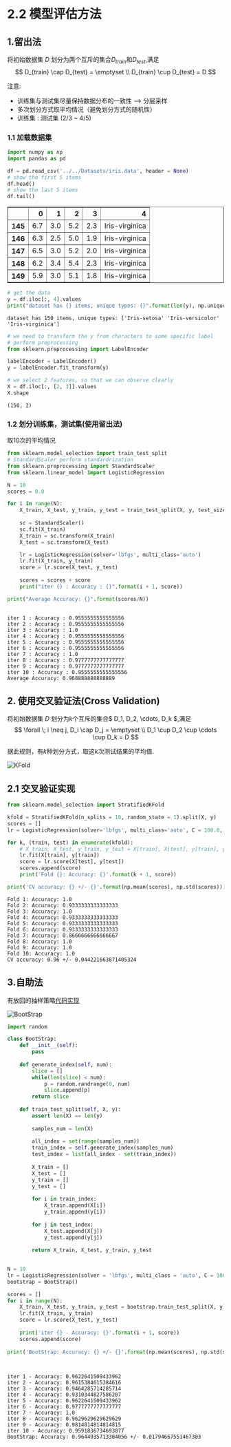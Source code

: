 
# 2.2 模型评估方法

## 1.留出法

将初始数据集 $D$ 划分为两个互斥的集合$D_{train}$和$D_{test}$,满足
$$
    D_{train} \cap D_{test} = \emptyset \\
    D_{train} \cup D_{test} = D
$$

注意:
- 训练集与测试集尽量保持数据分布的一致性 --> 分层采样
- 多次划分方式取平均情况（避免划分方式的随机性）
- 训练集 : 测试集 (2/3 ~ 4/5)

### 1.1 加载数据集


```python
import numpy as np
import pandas as pd

df = pd.read_csv('../../Datasets/iris.data', header = None)
# show the first 5 items
df.head()
# show the last 5 items
df.tail()
```




<div>
<table border="1" class="dataframe">
  <thead>
    <tr style="text-align: right;">
      <th></th>
      <th>0</th>
      <th>1</th>
      <th>2</th>
      <th>3</th>
      <th>4</th>
    </tr>
  </thead>
  <tbody>
    <tr>
      <th>145</th>
      <td>6.7</td>
      <td>3.0</td>
      <td>5.2</td>
      <td>2.3</td>
      <td>Iris-virginica</td>
    </tr>
    <tr>
      <th>146</th>
      <td>6.3</td>
      <td>2.5</td>
      <td>5.0</td>
      <td>1.9</td>
      <td>Iris-virginica</td>
    </tr>
    <tr>
      <th>147</th>
      <td>6.5</td>
      <td>3.0</td>
      <td>5.2</td>
      <td>2.0</td>
      <td>Iris-virginica</td>
    </tr>
    <tr>
      <th>148</th>
      <td>6.2</td>
      <td>3.4</td>
      <td>5.4</td>
      <td>2.3</td>
      <td>Iris-virginica</td>
    </tr>
    <tr>
      <th>149</th>
      <td>5.9</td>
      <td>3.0</td>
      <td>5.1</td>
      <td>1.8</td>
      <td>Iris-virginica</td>
    </tr>
  </tbody>
</table>
</div>




```python
# get the data
y = df.iloc[:, 4].values
print("dataset has {} items, unique types: {}".format(len(y), np.unique(y)))
```

    dataset has 150 items, unique types: ['Iris-setosa' 'Iris-versicolor' 'Iris-virginica']



```python
# we need to transform the y from characters to some specific label
# perform preprocessing
from sklearn.preprocessing import LabelEncoder

labelEncoder = LabelEncoder()
y = labelEncoder.fit_transform(y)
```


```python
# we select 2 features, so that we can observe clearly
X = df.iloc[:, [2, 3]].values
X.shape
```




    (150, 2)



### 1.2 划分训练集，测试集(使用留出法)
取10次的平均情况


```python
from sklearn.model_selection import train_test_split
# StandardScaler perform standardrization
from sklearn.preprocessing import StandardScaler
from sklearn.linear_model import LogisticRegression

N = 10
scores = 0.0

for i in range(N):
    X_train, X_test, y_train, y_test = train_test_split(X, y, test_size = 0.3, stratify = y)
    
    sc = StandardScaler()
    sc.fit(X_train)
    X_train = sc.transform(X_train)
    X_test = sc.transform(X_test)

    lr = LogisticRegression(solver='lbfgs', multi_class='auto')
    lr.fit(X_train, y_train)
    score = lr.score(X_test, y_test)
    
    scores = scores + score
    print("iter {} : Accuracy : {}".format(i + 1, score))

print("Average Accuracy: {}".format(scores/N))
    
```

    iter 1 : Accuracy : 0.9555555555555556
    iter 2 : Accuracy : 0.9555555555555556
    iter 3 : Accuracy : 1.0
    iter 4 : Accuracy : 0.9555555555555556
    iter 5 : Accuracy : 0.9555555555555556
    iter 6 : Accuracy : 0.9555555555555556
    iter 7 : Accuracy : 1.0
    iter 8 : Accuracy : 0.9777777777777777
    iter 9 : Accuracy : 0.9777777777777777
    iter 10 : Accuracy : 0.9555555555555556
    Average Accuracy: 0.968888888888889


## 2. 使用交叉验证法(Cross Validation)

将初始数据集 $D$ 划分为$k$个互斥的集合$ D_1, D_2, \cdots, D_k $,满足
$$
    \forall \; i \neq j, D_i \cap D_j = \emptyset \\
    D_1 \cup D_2 \cup \cdots \cup D_k = D
$$

据此规则，有$k$种划分方式，取这$k$次测试结果的平均值.

![KFold](KFold.png)



## 2.1 交叉验证实现


```python
from sklearn.model_selection import StratifiedKFold

kfold = StratifiedKFold(n_splits = 10, random_state = 1).split(X, y)
scores = []
lr = LogisticRegression(solver='lbfgs', multi_class='auto', C = 100.0, random_state = 1)

for k, (train, test) in enumerate(kfold):
    # X_train, X_test, y_train, y_test = X[train], X[test], y[train], y[test]
    lr.fit(X[train], y[train])
    score = lr.score(X[test], y[test])
    scores.append(score)
    print('Fold {}: Accuracy: {}'.format(k + 1, score))

print('CV accuracy: {} +/- {}'.format(np.mean(scores), np.std(scores)))
```

    Fold 1: Accuracy: 1.0
    Fold 2: Accuracy: 0.9333333333333333
    Fold 3: Accuracy: 1.0
    Fold 4: Accuracy: 0.9333333333333333
    Fold 5: Accuracy: 0.9333333333333333
    Fold 6: Accuracy: 0.9333333333333333
    Fold 7: Accuracy: 0.8666666666666667
    Fold 8: Accuracy: 1.0
    Fold 9: Accuracy: 1.0
    Fold 10: Accuracy: 1.0
    CV accuracy: 0.96 +/- 0.044221663871405324


## 3.自助法

有放回的抽样策略[代码实现](BootStrap.py)

![BootStrap](BootStrap.png)


```python
import random

class BootStrap:
    def __init__(self):
        pass
    
    def generate_index(self, num):
        slice = []
        while(len(slice) < num):
            p = random.randrange(0, num)
            slice.append(p)
        return slice
    
    def train_test_split(self, X, y):
        assert len(X) == len(y)
        
        samples_num = len(X)
        
        all_index = set(range(samples_num))
        train_index = self.generate_index(samples_num)
        test_index = list(all_index - set(train_index))
        
        X_train = []
        X_test = []
        y_train = []
        y_test = []
        
        for i in train_index:
            X_train.append(X[i])
            y_train.append(y[i])
            
        for j in test_index:
            X_test.append(X[j])
            y_test.append(y[j])
        
        return X_train, X_test, y_train, y_test

    
N = 10
lr = LogisticRegression(solver = 'lbfgs', multi_class = 'auto', C = 100.0, random_state = 1)
bootstrap = BootStrap()

scores = []
for i in range(N):
    X_train, X_test, y_train, y_test = bootstrap.train_test_split(X, y)
    lr.fit(X_train, y_train)
    score = lr.score(X_test, y_test)
    
    print('iter {} - Accuracy: {}'.format(i + 1, score))
    scores.append(score)
    
print('BootStrap: Accuracy: {} +/- {}'.format(np.mean(scores), np.std(scores)))

    
```

    iter 1 - Accuracy: 0.9622641509433962
    iter 2 - Accuracy: 0.9615384615384616
    iter 3 - Accuracy: 0.9464285714285714
    iter 4 - Accuracy: 0.9310344827586207
    iter 5 - Accuracy: 0.9622641509433962
    iter 6 - Accuracy: 0.9777777777777777
    iter 7 - Accuracy: 1.0
    iter 8 - Accuracy: 0.9629629629629629
    iter 9 - Accuracy: 0.9814814814814815
    iter 10 - Accuracy: 0.9591836734693877
    BootStrap: Accuracy: 0.9644935713304056 +/- 0.01794667551467303



```python

```
